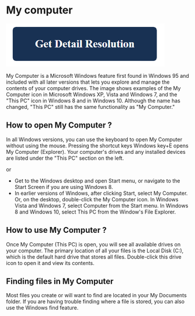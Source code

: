 # My computer

[![My Computer](blue.png)](https://icncomputer.com/my-computer/)

My Computer is a Microsoft Windows feature first found in Windows 95 and included with all later versions that lets you explore and manage the contents of your computer drives. The image shows examples of the My Computer icon in Microsoft Windows XP, Vista and Windows 7, and the "This PC" icon in Windows 8 and in Windows 10. Although the name has changed, "This PC" still has the same functionality as "My Computer."

## How to open My Computer ?

In all Windows versions, you can use the keyboard to open My Computer without using the mouse. Pressing the shortcut keys Windows key+E opens My Computer (Explorer). Your computer's drives and any installed devices are listed under the "This PC" section on the left.

or

* Get to the Windows desktop and open Start menu, or navigate to the Start Screen if you are using Windows 8.
* In earlier versions of Windows, after clicking Start, select My Computer. Or, on the desktop, double-click the My Computer icon. In Windows Vista and Windows 7, select Computer from the Start menu. In Windows 8 and Windows 10, select This PC from the Window's File Explorer.

## How to use My Computer ?

Once My Computer (This PC) is open, you will see all available drives on your computer. The primary location of all your files is the Local Disk (C:), which is the default hard drive that stores all files. Double-click this drive icon to open it and view its contents.

## Finding files in My Computer

Most files you create or will want to find are located in your My Documents folder. If you are having trouble finding where a file is stored, you can also use the Windows find feature.
